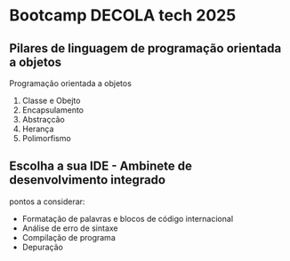 # Bootcamp DECOLA tech 2025

## Pilares de linguagem de programação orientada a objetos

Programação orientada a objetos

1. Classe e Obejto
2. Encapsulamento
3. Abstraçcão
4. Herança
5. Polimorfismo

## Escolha a sua IDE - Ambinete de desenvolvimento integrado

pontos a considerar:

- Formatação de palavras e blocos de código internacional
- Análise de erro de sintaxe
- Compilação de programa
- Depuração

